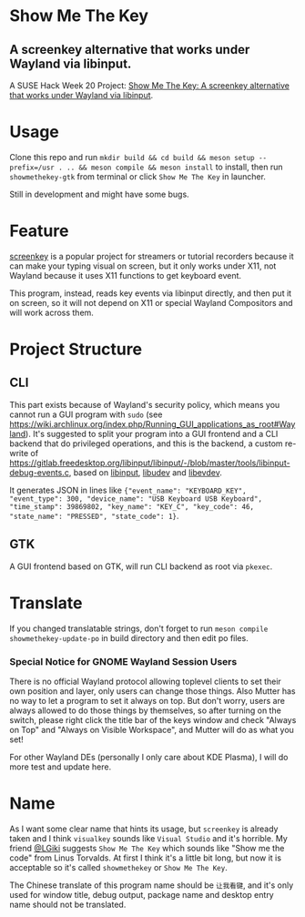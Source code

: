 Show Me The Key
===============

A screenkey alternative that works under Wayland via libinput.
--------------------------------------------------------------

A SUSE Hack Week 20 Project: [Show Me The Key: A screenkey alternative that works under Wayland via libinput](https://hackweek.suse.com/20/projects/a-screenkey-alternative-that-works-under-wayland-via-reading-evdev-directly).

# Usage

Clone this repo and run `mkdir build && cd build && meson setup --prefix=/usr . .. && meson compile && meson install` to install, then run `showmethekey-gtk` from terminal or click `Show Me The Key` in launcher.

Still in development and might have some bugs.

# Feature

[screenkey](https://gitlab.com/screenkey/screenkey) is a popular project for streamers or tutorial recorders because it can make your typing visual on screen, but it only works under X11, not Wayland because it uses X11 functions to get keyboard event.

This program, instead, reads key events via libinput directly, and then put it on screen, so it will not depend on X11 or special Wayland Compositors and will work across them.

# Project Structure

## CLI

This part exists because of Wayland's security policy, which means you cannot run a GUI program with `sudo` (see <https://wiki.archlinux.org/index.php/Running_GUI_applications_as_root#Wayland>). It's suggested to split your program into a GUI frontend and a CLI backend that do privileged operations, and this is the backend, a custom re-write of <https://gitlab.freedesktop.org/libinput/libinput/-/blob/master/tools/libinput-debug-events.c>, based on [libinput](https://www.freedesktop.org/wiki/Software/libinput/), [libudev](https://www.freedesktop.org/software/systemd/man/libudev.html) and [libevdev](https://www.freedesktop.org/wiki/Software/libevdev/).

It generates JSON in lines like `{"event_name": "KEYBOARD_KEY", "event_type": 300, "device_name": "USB Keyboard USB Keyboard", "time_stamp": 39869802, "key_name": "KEY_C", "key_code": 46, "state_name": "PRESSED", "state_code": 1}`.

## GTK

A GUI frontend based on GTK, will run CLI backend as root via `pkexec`.

# Translate

If you changed translatable strings, don't forget to run `meson compile showmethekey-update-po` in build directory and then edit po files.

### Special Notice for GNOME Wayland Session Users

There is no official Wayland protocol allowing toplevel clients to set their own position and layer, only users can change those things. Also Mutter has no way to let a program to set it always on top. But don't worry, users are always allowed to do those things by themselves, so after turning on the switch, please right click the title bar of the keys window and check "Always on Top" and "Always on Visible Workspace", and Mutter will do as what you set!

For other Wayland DEs (personally I only care about KDE Plasma), I will do more test and update here.

# Name

As I want some clear name that hints its usage, but `screenkey` is already taken and I think `visualkey` sounds like `Visual Studio` and it's horrible. My friend [@LGiki](https://github.com/LGiki) suggests `Show Me The Key` which sounds like "Show me the code" from Linus Torvalds. At first I think it's a little bit long, but now it is acceptable so it's called `showmethekey` or `Show Me The Key`.

The Chinese translate of this program name should be `让我看键`, and it's only used for window title, debug output, package name and desktop entry name should not be translated.
